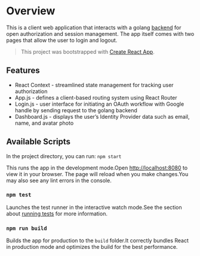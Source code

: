 # Overview

This is a client web application that interacts with a golang [backend](vscode-webview://1mtbqp480jbktthmnhtasivcq8o4dp3ns99qlg0mt23ne4gsj5rg/index.html?id=a8a74031-7793-4b09-9447-28adbc9e404b&parentId=3&origin=78708ab4-7bee-458a-b02f-a1498c30e496&swVersion=4&extensionId=patmood.rich-markdown-editor&platform=electron&vscode-resource-base-authority=vscode-resource.vscode-cdn.net&parentOrigin=vscode-file://vscode-app) for open authorization and session management. The app itself comes with two pages that allow the user to login and logout.


> This project was bootstrapped with [Create React App](https://github.com/facebook/create-react-app).


## Features

* React Context - streamlined state management for tracking user authorization
* App.js - defines a client-based routing system using React Router
* Login.js - user interface for initiating an OAuth workflow with Google handle by sending request to the golang backend
* Dashboard.js - displays the user’s Identity Provider data such as email, name, and avatar photo


## Available Scripts

In the project directory, you can run: `npm start`


This runs the app in the development mode.Open <http://localhost:8080> to view it in your browser. The page will reload when you make changes.You may also see any lint errors in the console.

### `npm test`

Launches the test runner in the interactive watch mode.See the section about [running tests](https://facebook.github.io/create-react-app/docs/running-tests) for more information.

### `npm run build`

Builds the app for production to the `build` folder.It correctly bundles React in production mode and optimizes the build for the best performance.



